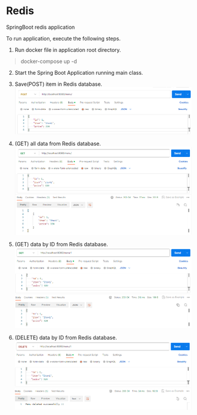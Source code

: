 # Redis

SpringBoot redis application

To run application, execute the following steps.
1. Run docker file in application root directory.
> docker-compose up -d
2. Start the Spring Boot Application running main class.

3. Save(POST) item in Redis database.
![img_1.png](img_1.png)
4. (GET) all data from Redis database.
![img.png](img.png)
5. (GET) data by ID from Redis database.
![img_2.png](img_2.png)
6. (DELETE) data by ID from Redis database.
![img_3.png](img_3.png)